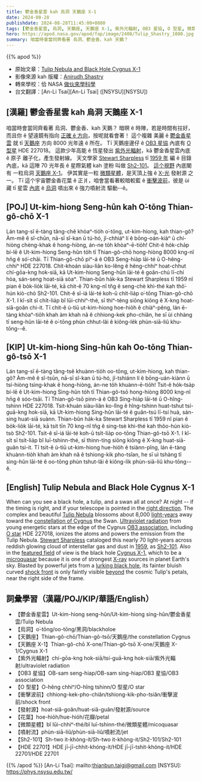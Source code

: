 ```yaml
---
title: 鬱金香星雲 kah 烏洞 天鵝座 X-1
date: 2024-08-28
publishdate: 2024-08-28T11:45:00+0800
tags: [鬱金香星雲, 烏洞, 天鵝座, 天鵝座 X-1, 紫外光輻射, OB3 星協, O 型星, 微類星體, 衝擊波前, 花葉, 噴射流, 發射源, Sh2-101, HDE 227018]
hero: https://apod.nasa.gov/apod/fap/image/2408/Tulip_Shastry_1080.jpg
summary: 咱當時會當同齊看著 烏洞、鬱金香、kah 天鵝？
---
```


{{% apod %}}

- 原始文章：[Tulip Nebula and Black Hole Cygnus X-1](https://apod.nasa.gov/apod/ap240828.html)
- 影像來源 kah 版權：[Anirudh Shastry](https://www.astrobin.com/users/ashastry/)
- 轉來學校：佮 NASA [做伙來學科學](https://science.nasa.gov/learners/back-to-school)
- 台文翻譯：[An-Li Tsai][An-Li Tsai] ([NSYSU][NSYSU])

## [漢羅] 鬱金香星雲 kah 烏洞 天鵝座 X-1
咱當時會當同齊看著 烏洞、鬱金香、kah 天鵝？
暗暝 ê 時陣，若是時間有拄好，而且你 ê 望遠鏡有指向 [正確 ê 方向][right direction]，按呢就看會著！
這个複雜 美麗 ê [鬱金香星雲][Tulip Nebula] 就 tī [天鵝座][constellation of Cygnus] 方向 8000 光年遠 ê 所在。
Tī 天鵝座邊仔 ê [OB3 星協][OB3 association] 內底有 [O 型星][O star] HDE 227018。 
這款少年高能 ê 恆星發出 [紫外光輻射][Ultraviolet radiation]，kā 鬱金香星雲內底 ê 原子 離子化，產生發射線。 
天文學家 [Stewart Sharpless][Stewart Sharpless] tī [1959 年][1959] 編 ê 目錄 內底，kā 這陣 70 光年長 ê 星際氣體 kah 塗粉 叫做 [Sh2-101][Sh2-101]。
[這个視野][featured field] 內底閣有 一粒烏洞 [天鵝座 X-1][Cygnus X-1]。
伊其實是一粒 [微類星體][microquasar]，是天頂上強 ê [X-光][X-ray] 發射源 之一。
Tī 這个宇宙鬱金香花葉 ê 正爿，咱會當看著較暗較藍 ê [衝擊波前][shock front]，彼是 ùi 藏 tī 星雲 [內底][beyond] ê [烏洞][lurking black hole] 噴出來 ê 強力噴射流 驅動--ê。

## [POJ] Ut-kim-hiong Seng-hûn kah O͘-tōng Thian-gô-chō X-1
Lán tang-sî ē-tàng tâng-chê khòaⁿ-tio̍h o͘-tōng, ut-kim-hiong, kah thian-gô?
Àm-mê ê sî-chūn, nā-sī sî-kan ū tú-hó, jî-chhiáⁿ lí ê bōng-oán-kiàⁿ ū chí-hiòng chèng-khak ê hong-hiòng, án-ne to̍h khòaⁿ-ē-tio̍h!
Chit-ê ho̍k-cha̍p bí-lē ê Ut-kim-hiong Seng-hûn to̍h tī Thian-gô-chō hong-hiòng 8000 kng-nî hn̄g ê só͘-chāi.
Tī Thian-gô-chō piⁿ-á ê OB3 Seng-hia̍p lāi-té ū O-hêng-chhiⁿ HDE 227018.
Chit-khoán siàu-liân ko-lêng ê hêng-chhiⁿ hoat-chhut chí-gōa-kng hok-siā, kā Ut-kim-hiong Seng-hûn lāi-té ê goân-chú lī-chí hòa, sán-seng hoat-siā sòaⁿ.
Thian-bûn ha̍k-ka Stewart Sharpless tī 1959 nî pian ê bo̍k-lio̍k lāi-té, kā chit-ê 70 kng-nî tn̂g ê seng-chè khì-thé kah thô͘-hún kiò-chò Sh2-101.
Chit-ê sī-iá lāi-té koh-ū chi̍t-lia̍p o͘-tōng Thian-gô-chō X-1.
I kî-si̍t sī chi̍t-lia̍p bî lūi-chhiⁿ-thé, sī thiⁿ-téng siōng kiông ê X-kng hoat-siā-goân chi-it.
Tī chit-ê ú-tiū ut-kim-hiong hoe-hio̍h ê chiàⁿ-pêng, lán ē-tàng khòaⁿ-tio̍h khah àm khah nâ ê chhiong-kek pho-chiân, he sī ùi chhàng tī seng-hûn lāi-té ê o͘-tōng phùn chhut-lâi ê kiông-le̍k phùn-siā-liû khu-tōng--ê.

## [KIP] Ut-kim-hiong Sing-hûn kah Oo-tōng Thian-gô-tsō X-1
Lán tang-sî ē-tàng tâng-tsê khuànn-tio̍h oo-tōng, ut-kim-hiong, kah thian-gô?
Àm-mê ê sî-tsūn, nā-sī sî-kan ū tú-hó, jî-tshiánn lí ê bōng-uán-kiànn ū tsí-hiòng tsìng-khak ê hong-hiòng, án-ne to̍h khuànn-ē-tio̍h!
Tsit-ê ho̍k-tsa̍p bí-lē ê Ut-kim-hiong Sing-hûn to̍h tī Thian-gô-tsō hong-hiòng 8000 kng-nî hn̄g ê sóo-tsāi.
Tī Thian-gô-tsō pinn-á ê OB3 Sing-hia̍p lāi-té ū O-hîng-tshinn HDE 227018.
Tsit-khuán siàu-liân ko-lîng ê hîng-tshinn huat-tshut tsí-guā-kng hok-siā, kā Ut-kim-hiong Sing-hûn lāi-té ê guân-tsú lī-tsí huà, sán-sing huat-siā suànn.
Thian-bûn ha̍k-ka Stewart Sharpless tī 1959 nî pian ê bo̍k-lio̍k lāi-té, kā tsit tīn 70 kng-nî tn̂g ê sing-tsè khì-thé kah thôo-hún kiò-tsò Sh2-101.
Tsit-ê sī-iá lāi-té koh-ū tsi̍t-lia̍p oo-tōng Thian-gô-tsō X-1.
I kî-si̍t sī tsi̍t-lia̍p bî luī-tshinn-thé, sī thinn-tíng siōng kiông ê X-kng huat-siā-guân tsi-it.
Tī tsit-ê ú-tiū ut-kim-hiong hue-hio̍h ê tsiànn-pîng, lán ē-tàng khuànn-tio̍h khah àm khah nâ ê tshiong-kik pho-tsîan, he sī uì tshàng tī sing-hûn lāi-té ê oo-tōng phùn tshut-lâi ê kiông-li̍k phùn-siā-liû khu-tōng--ê.

## [English] Tulip Nebula and Black Hole Cygnus X-1
When can you see a black hole, a tulip, and a swan all at once?
At night -- if the timing is right, and if your telescope is pointed in the [right direction][right direction].
The complex and beautiful [Tulip Nebula][Tulip Nebula] blossoms about 8,000 [light-years][light-years] away toward the [constellation of Cygnus][constellation of Cygnus] the Swan.
[Ultraviolet radiation][Ultraviolet radiation] from young energetic stars at the edge of the Cygnus [OB3 association][OB3 association], including [O star][O star] HDE 227018, ionizes the atoms and powers the emission from the Tulip Nebula.
[Stewart Sharpless][Stewart Sharpless] cataloged this nearly 70 light-years across reddish glowing cloud of interstellar gas and dust in [1959][1959], as [Sh2-101][Sh2-101].
Also in the [featured field][featured field] of view is the black hole [Cygnus X-1][Cygnus X-1], which to be a [microquasar][microquasar] because it is one of strongest [X-ray][X-ray] sources in planet Earth's sky.
Blasted by powerful jets from a [lurking black hole][lurking black hole], its fainter bluish curved [shock front][shock front] is only faintly visible [beyond][beyond] the cosmic Tulip's petals, near the right side of the frame.

## 詞彙學習（漢羅/POJ/KIP/華語/English）
- 【鬱金香星雲】Ut-kim-hiong seng-hûn/Ut-kim-hiong sing-hûn/鬱金香星雲/Tulip Nebula
- 【烏洞】o͘-tōng/oo-tōng/黑洞/blackholoe
- 【天鵝座】Thian-gô-chō/Thian-gô-tsō/天鵝座/the constellation Cygnus
- 【天鵝座 X-1】Thian-gô-chō X-one/Thian-gô-tsō X-one/天鵝座 X-1/Cygnus X-1
- 【紫外光輻射】chí-gōa-kng hok-siā/tsí-guā-kng hok-siā/紫外光輻射/ultraviolet radiation
- 【OB3 星協】OB-sam seng-hiap/OB-sam sing-hiap/OB3 星協/OB3 association
- 【O 型星】O-hêng chhiⁿ/O-hîng tshinn/O 型星/O star
- 【衝擊波前】chhiong-kek-pho-chiân/tshiong-kik-pho-tsiân/衝擊波前/shock front
- 【發射源】hoat-siā-goân/huat-siā-guân/發射源/source
- 【花葉】hoe-hio̍h/hue-hio̍h/花瓣/petal
- 【微類星體】bî lūi-chhiⁿ-thé/bî luī-tshinn-thé/微類星體/micoquasar
- 【噴射流】phùn-siā-liû/phùn-siā-liû/噴射流/jet
- 【Sh2-101】Sh-two it-khòng-it/Sh-two it-khòng-it/Sh2-101/Sh2-101
- 【HDE 22701】HDE jī-jī-chhit-khóng-it/HDE jī-jī-tshit-khóng-it/HDE 22701/HDE 22701

{{% /apod %}}
[An-Li Tsai]: mailto:thianbun.taigi@gmail.com
[NSYSU]: https://phys.nsysu.edu.tw/

[copyright]: https://apod.nasa.gov/apod/fap/lib/about_apod.html#srapply
[License3]: https://creativecommons.org/licenses/by/3.0/
[License2]:https://creativecommons.org/licenses/by-nc-nd/2.0/

[right direction]:https://skywiseunlimited.com/wp-content/uploads/2015/02/scoper_05.jpg
[Tulip Nebula]:https://en.wikipedia.org/wiki/Sh_2-101
[light-years]:https://spaceplace.nasa.gov/light-year/
[constellation of Cygnus]:https://en.wikipedia.org/wiki/Cygnus_(constellation)
[Ultraviolet radiation]:https://science.nasa.gov/ems/10_ultravioletwaves/
[OB3 association]:https://en.wikipedia.org/wiki/Stellar_kinematics#OB_associations
[O star]:https://apod.nasa.gov/apod/ap070726.html
[Stewart Sharpless]:https://en.wikipedia.org/wiki/Stewart_Sharpless
[1959]:https://ui.adsabs.harvard.edu/abs/1959ApJS....4..257S/abstract
[Sh2-101]:http://galaxymap.org/cat/list/sharpless/101
[featured field]:https://www.astrobin.com/3y9228/
[Cygnus X-1]:http://chandra.harvard.edu/photo/2011/cygx1/
[microquasar]:https://en.wikipedia.org/wiki/Microquasar
[X-ray]:https://science.nasa.gov/ems/11_xrays/
[lurking black hole]:https://exoplanets.nasa.gov/resources/2259/devoured-by-gravity-poster/?galaxy_horror
[shock front]:https://en.wikipedia.org/wiki/Shock_wave
[beyond]:https://apod.nasa.gov/apod/ap090608.html
